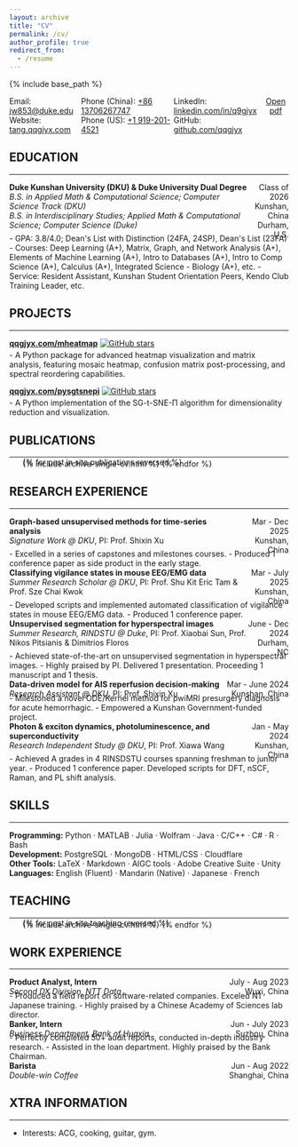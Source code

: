 ```yaml
---
layout: archive
title: "CV"
permalink: /cv/
author_profile: true
redirect_from:
  - /resume
---
```


<!-- markdownlint-disable MD033 -->

{% include base_path %}

<div style="display: flex; justify-content: space-between;">
  <div>
    Email: <a href="mailto:jw853@duke.edu" target="_blank">jw853@duke.edu</a><br>
    Website: <a href="http://tang.qqgjyx.com" target="_blank">tang.qqgjyx.com</a><br>
  </div>
  <div>
    Phone (China): <a href="tel:+8613706267747" target="_blank">+86 13706267747</a><br>
    Phone (US): <a href="tel:+19192014521" target="_blank">+1 919-201-4521</a>
  </div>
  <div>
    LinkedIn: <a href="http://linkedin.com/in/q9gjyx" target="_blank">linkedin.com/in/q9gjyx</a><br>
    GitHub: <a href="http://github.com/qqgjyx" target="_blank">github.com/qqgjyx</a>
  </div>
  <div style="text-align: center; margin-bottom: 20px;" class="no-print">
  <a href="{{ site.baseurl }}/files/resume.pdf" class="btn btn--primary">
    <i class="fas fa-file-pdf" aria-hidden="true"></i> Open pdf
  </a>
  </div>
</div>

## EDUCATION

---

<div style="display: flex; justify-content: space-between;">
  <div>
    <strong>Duke Kunshan University (DKU) & Duke University Dual Degree</strong><br>
    <em>B.S. in Applied Math & Computational Science; Computer Science Track (DKU)</em><br>
    <em>B.S. in Interdisciplinary Studies; Applied Math & Computational Science; Computer Science (Duke)</em><br>
  </div>
  <div style="text-align: right;">
    Class of 2026<br>
    Kunshan, China<br>
    Durham, U.S.
  </div>
</div>
<div style="margin-top: -0.7em;"></div>
- GPA: 3.8/4.0; Dean's List with Distinction (24FA, 24SP), Dean's List (23FA)
- Courses: Deep Learning (A+), Matrix, Graph, and Network Analysis (A+), Elements of Machine Learning (A+), Intro to Databases (A+), Intro to Comp Science (A+), Calculus (A+), Integrated Science - Biology (A+), etc.
- Service: Resident Assistant, Kunshan Student Orientation Peers, Kendo Club Training Leader, etc.

## PROJECTS

---

**[qqgjyx.com/mheatmap](https://qqgjyx.com/mheatmap)**
[![GitHub stars](https://img.shields.io/github/stars/qqgjyx/mheatmap)](https://github.com/qqgjyx/mheatmap/stargazers)
<div style="margin-top: -0.7em;"></div>
- A Python package for advanced heatmap visualization and matrix analysis, featuring mosaic heatmap, confusion matrix post-processing, and spectral reordering capabilities.

**[qqgjyx.com/pysgtsnepi](https://qqgjyx.com/pysgtsnepi)**
[![GitHub stars](https://img.shields.io/github/stars/qqgjyx/pysgtsnepi)](https://github.com/qqgjyx/pysgtsnepi/stargazers)
<div style="margin-top: -0.7em;"></div>
- A Python implementation of the SG-t-SNE-Π algorithm for dimensionality reduction and visualization.

## PUBLICATIONS

---

<div style="margin-top: -1em;"></div>
<ul>{% for post in site.publications reversed %}
  <div style="margin-top: -1em;"></div>
  {% include archive-single-cv.html %}
{% endfor %}</ul>

## RESEARCH EXPERIENCE

---

<div style="display: flex; justify-content: space-between;">
  <div>
    <strong>Graph-based unsupervised methods for time-series analysis</strong><br>
    <em>Signature Work @ DKU</em>, PI: Prof. Shixin Xu<br>
  </div>
  <div style="text-align: right;">
    Mar - Dec 2025<br>
    Kunshan, China
  </div>
</div>
<div style="margin-top: -0.7em;"></div>
- Excelled in a series of capstones and milestones courses.
- Produced 1 conference paper as side product in the early stage.

<div style="display: flex; justify-content: space-between;">
  <div>
    <strong>Classifying vigilance states in mouse EEG/EMG data</strong><br>
    <em>Summer Research Scholar @ DKU</em>, PI: Prof. Shu Kit Eric Tam & Prof. Sze Chai Kwok<br>
  </div>
  <div style="text-align: right;">
    Mar - July 2025<br>
    Kunshan, China
  </div>
</div>
<div style="margin-top: -0.7em;"></div>
- Developed scripts and implemented automated classification of vigilance states in mouse EEG/EMG data.
- Produced 1 conference paper.

<div style="display: flex; justify-content: space-between;">
  <div>
    <strong>Unsupervised segmentation for hyperspectral images</strong><br>
    <em>Summer Research, RINDSTU @ Duke</em>, PI: Prof. Xiaobai Sun, Prof. Nikos Pitsianis & Dimitrios Floros<br>
  </div>
  <div style="text-align: right;">
    June - Dec 2024<br>
    Durham, NC
  </div>
</div>
<div style="margin-top: -0.7em;"></div>
- Achieved state-of-the-art on unsupervised segmentation in hyperspectral images.
- Highly praised by PI. Delivered 1 presentation. Proceeding 1 manuscript and 1 thesis.

<div style="display: flex; justify-content: space-between;">
  <div>
    <strong>Data-driven model for AIS reperfusion decision-making</strong><br>
    <em>Research Assistant @ DKU</em>, PI: Prof. Shixin Xu<br>
  </div>
  <div style="text-align: right;">
    Mar - June 2024<br>
    Kunshan, China
  </div>
</div>
<div style="margin-top: -0.7em;"></div>
- Milestoned a novel ODE/Kernel method for pwiMRI presurgery diagnosis for acute hemorrhagic.
- Empowered a Kunshan Government-funded project.

<div style="display: flex; justify-content: space-between;">
  <div>
    <strong>Photon & exciton dynamics, photoluminescence, and superconductivity</strong><br>
    <em>Research Independent Study @ DKU</em>, PI: Prof. Xiawa Wang<br>
  </div>
  <div style="text-align: right;">
    Jan - May 2024<br>
    Kunshan, China
  </div>
</div>
<div style="margin-top: -0.7em;"></div>
- Achieved A grades in 4 RINSDSTU courses spanning freshman to junior year.
- Produced 1 conference paper. Developed scripts for DFT, nSCF, Raman, and PL shift analysis.

## SKILLS

---

**Programming:** Python · MATLAB · Julia · Wolfram · Java · C/C++ · C#  · R · Bash  
**Development:** PostgreSQL · MongoDB · HTML/CSS · Cloudflare  
**Other Tools:** LaTeX · Markdown · AIGC tools · Adobe Creative Suite · Unity  
**Languages:** English (Fluent) · Mandarin (Native) · Japanese · French

## TEACHING

---

<div style="margin-top: -1em;"></div>
<ul>{% for post in site.teaching reversed %}
  <div style="margin-top: -1em;"></div>
  {% include archive-single-cv.html %}
{% endfor %}</ul>

## WORK EXPERIENCE

---

<div style="display: flex; justify-content: space-between;">
  <div>
    <strong>Product Analyst, Intern</strong><br>
    <em>Second DX Division, NTT Data</em>
  </div>
  <div style="text-align: right;">
    July - Aug 2023<br>
    Wuxi, China
  </div>
</div>
<div style="margin-top: -0.7em;"></div>
- Produced a field report on software-related companies. Exceled N1 Japanese training.
- Highly praised by a Chinese Academy of Sciences lab director.

<div style="display: flex; justify-content: space-between;">
  <div>
    <strong>Banker, Intern</strong><br>
    <em>Business Department, Bank of Huaxia</em>
  </div>
  <div style="text-align: right;">
    Jun - July 2023<br>
    Suzhou, China
  </div>
</div>
<div style="margin-top: -0.7em;"></div>
- Perfectly completed 50+ audit reports, conducted in-depth industry research.
- Assisted in the loan department. Highly praised by the Bank Chairman.

<div style="display: flex; justify-content: space-between;">
  <div>
    <strong>Barista</strong><br>
    <em>Double-win Coffee</em>
  </div>
  <div style="text-align: right;">
    Jun - Aug 2022<br>
    Shanghai, China
  </div>
</div>

## XTRA INFORMATION

---

- Interests: ACG, cooking, guitar, gym.
